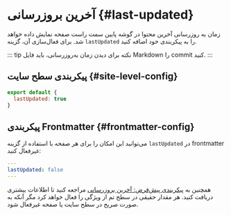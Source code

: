 # آخرین بروزرسانی {#last-updated}

زمان به روزرسانی آخرین محتوا در گوشه پایین سمت راست صفحه نمایش داده خواهد شد. برای فعال‌سازی آن، گزینه `lastUpdated` را به پیکربندی خود اضافه کنید.

::: tip نکته
برای دیدن زمان به‌روزرسانی، باید فایل Markdown را commit کنید.
:::

## پیکربندی سطح سایت {#site-level-config}

```js
export default {
  lastUpdated: true
}
```

## پیکربندی Frontmatter {#frontmatter-config}

می‌توانید این امکان را برای هر صفحه با استفاده از گزینه `lastUpdated` در frontmatter غیرفعال کنید:

```yaml
---
lastUpdated: false
---
```

همچنین به [پیکربندی پیش‌فرض: آخرین بروزرسانی](./default-theme-config#lastupdated) مراجعه کنید تا اطلاعات بیشتری دریافت کنید. هر مقدار حقیقی در سطح تم از ویژگی را فعال خواهد کرد مگر آنکه به صورت صریح در سطح سایت یا صفحه غیرفعال شود.